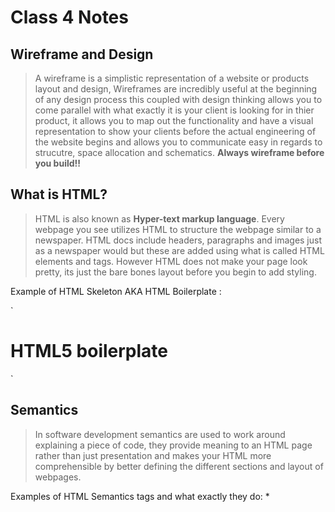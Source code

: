 # Class 4 Notes

## Wireframe and Design

> A wireframe is a simplistic representation of a website or products layout and design, Wireframes are incredibly useful at the beginning of any design process this coupled with design thinking allows you to come parallel with what exactly it is your client is looking for in thier product, it allows you to map out the functionality and have a visual representation to show your clients before the actual engineering of the website begins and allows you to communicate easy in regards to strucutre, space allocation and schematics. **Always wireframe before you build!!**

## What is HTML?

> HTML is also known as **Hyper-text markup language**. Every webpage you see utilizes HTML to structure the webpage similar to a newspaper. HTML docs include headers, paragraphs and images just as a newspaper would but these are added using what is called HTML elements and tags. However HTML does not make your page look pretty, its just the bare bones layout before you begin to add styling.

Example of HTML Skeleton AKA HTML Boilerplate :

`<!DOCTYPE html>
<html lang="en">
<head>
 <meta charset="utf-8">
 <title>HTML5 boilerplate – all you really need…</title>
 <link rel="stylesheet" href="css/style.css">
 <!--[if IE]>
		<script src="http://html5shiv.googlecode.com/svn/trunk/html5.js"></script>
	<![endif]-->
</head>

<body id="home">

 <h1>HTML5 boilerplate</h1>

</body>
</html>`

## Semantics

> In software development semantics are used to work around explaining a piece of code, they provide meaning to an HTML page rather than just presentation and makes your HTML more comprehensible by better defining the different sections and layout of webpages.

Examples of HTML Semantics tags and what exactly they do:
*
